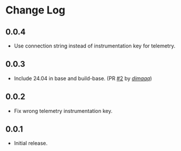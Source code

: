 # Change Log

## 0.0.4

- Use connection string instead of instrumentation key for telemetry.

## 0.0.3

- Include 24.04 in base and build-base. (PR [#2](https://github.com/babakks/vscode-rockcraft-ide/pull/2) by [*dimaqq*](https://github.com/dimaqq))

## 0.0.2

- Fix wrong telemetry instrumentation key.

## 0.0.1

- Initial release.

